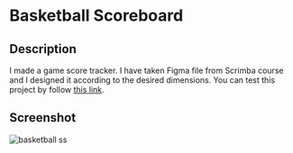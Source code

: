 # Basketball Scoreboard


## Description

I made a game score tracker. I have taken Figma file from Scrimba course and I designed it according to the desired dimensions. You can test this project by follow [this link](https://ebrar-basketball-scoreboard.netlify.app/).



## Screenshot

![basketball ss](https://user-images.githubusercontent.com/102172877/204804030-e30530ed-e759-4cbb-8b6a-4d6100999987.jpg)

